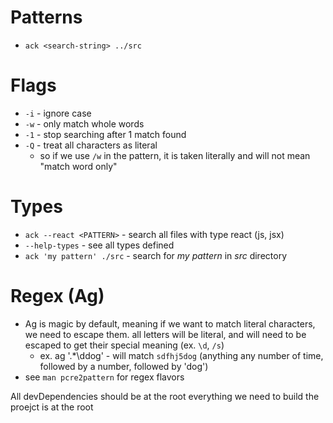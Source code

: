 
# Patterns
- `ack <search-string> ../src`

# Flags
- `-i` - ignore case
- `-w` - only match whole words
- `-1` - stop searching after 1 match found
- `-Q` - treat all characters as literal
    - so if we use `/w` in the pattern, it is taken literally and will not mean "match word only"

# Types
- `ack --react <PATTERN>` - search all files with type react (js, jsx)
- `--help-types` - see all types defined
- `ack 'my pattern' ./src` - search for *my pattern* in *src* directory

# Regex (Ag)
- Ag is magic by default, meaning if we want to match literal characters, we need to escape them. all letters will be literal, and will need to be escaped to get their special meaning (ex. `\d`, `/s`)
    - ex. ag '.*\ddog' - will match `sdfhj5dog` (anything any number of time,
	followed by a number, followed by 'dog')
- see `man pcre2pattern` for regex flavors


All devDependencies should be at the root
everything we need to build the proejct is at the root